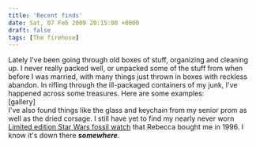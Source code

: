 ```yaml
---
title: 'Recent finds'
date: Sat, 07 Feb 2009 20:15:00 +0000
draft: false
tags: [The firehose]
---
```


Lately I've been going through old boxes of stuff, organizing and cleaning up. I never really packed well, or unpacked some of the stuff from when before I was married, with many things just thrown in boxes with reckless abandon. In rifling through the ill-packaged containers of my junk, I've happened across some treasures. Here are some examples:  
\[gallery\]  
I've also found things like the glass and keychain from my senior prom as well as the dried corsage. I still have yet to find my nearly never worn [Limited edition Star Wars fossil watch](http://tinyurl.com/b68g29) that Rebecca bought me in 1996. I know it's down there _**somewhere**_.